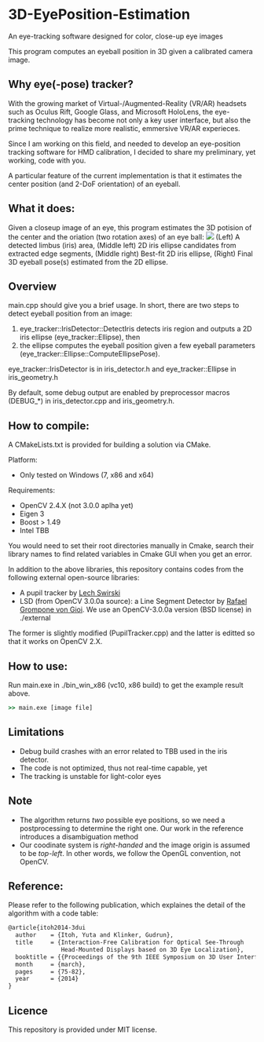 3D-EyePosition-Estimation
=========================

An eye-tracking software designed for  color, close-up eye images

This program computes an eyeball position in 3D given a calibrated camera image.

## Why eye(-pose) tracker?
With the growing market of Virtual-/Augmented-Reality (VR/AR) headsets such as Oculus Rift, Google Glass, and Microsoft HoloLens, the eye-tracking technology has become not only a key user interface, but also the prime technique to realize more realistic, emmersive VR/AR experieces.

Since I am working on this field, and needed to develop an eye-position tracking software for HMD calibration, 
I decided to share my preliminary, yet working, code with you.

A particular feature of the current implementation is that it estimates the center position (and 2-DoF orientation) of an eyeball.

## What it does:
Given a closeup image of an eye, this program estimates 
the 3D potision of the center and the oriation (two rotation axes) of an eye ball:
![](https://cloud.githubusercontent.com/assets/7195124/5328538/902631b8-7d83-11e4-95bf-192203a4115c.png)
(Left) A detected limbus (iris) area, (Middle left) 2D iris ellipse candidates from extracted edge segments, (Middle right) Best-fit 2D iris ellipse, (Right) Final 3D eyeball pose(s) estimated from the 2D ellipse.

## Overview
 main.cpp should give you a brief usage.
 In short, there are two steps to detect eyeball position from an image:
 1. eye_tracker::IrisDetector::DetectIris detects iris region and outputs a 2D iris ellipse (eye_tracker::Ellipse), then
 2. the ellipse computes the eyeball position given a few eyeball parameters (eye_tracker::Ellipse::ComputeEllipsePose).
 
 eye_tracker::IrisDetector is in iris_detector.h and eye_tracker::Ellipse in iris_geometry.h

 By default, some debug output are enabled by preprocessor macros (DEBUG_*) in iris_detector.cpp and iris_geometry.h.

## How to compile:
A CMakeLists.txt is provided for building a solution via CMake.
 
Platform:
 - Only tested on Windows (7, x86 and x64)
 
Requirements:
 - OpenCV 2.4.X (not 3.0.0 aplha yet)
 - Eigen 3
 - Boost > 1.49
 - Intel TBB

You would need to set their root directories manually in Cmake, search their library names to find related variables in Cmake GUI when you get an error.

 In addition to the above libraries, this repository contains codes from the following external open-source libraries:
 - A pupil tracker by <a href="http://www.cl.cam.ac.uk/research/rainbow/projects/pupiltracking/">Lech Swirski</a>
 - LSD (from OpenCV 3.0.0a source): a Line Segment Detector by <a href="http://www.ipol.im/pub/art/2012/gjmr-lsd/">Rafael Grompone von Gioi</a>. We use an OpenCV-3.0.0a version (BSD license)
 in ./external

The former is slightly modified (PupilTracker.cpp) and the latter is editted so that it works on OpenCV 2.X.
 
## How to use:
 Run main.exe in ./bin_win_x86 (vc10, x86 build) to get the example result above.
```cmd
>> main.exe [image file]
```

## Limitations
- Debug build crashes with an error related to TBB used in the iris detector.
- The code is not optimized, thus not real-time capable, yet
- The tracking is unstable for light-color eyes

## Note
- The algorithm returns *two* possible eye positions, so we need a postprocessing to determine the right one. Our work in the reference introduces a disambiguation method
- Our coodinate system is *right-handed* and the image origin is assumed to be *top-left*. In other words, we follow the OpenGL convention, not OpenCV.


## Reference:
Please refer to the following publication, which explaines the detail of the algorithm with a code table:
```latex
@article{itoh2014-3dui
  author    = {Itoh, Yuta and Klinker, Gudrun},
  title     = {Interaction-Free Calibration for Optical See-Through 
               Head-Mounted Displays based on 3D Eye Localization},
  booktitle = {{Proceedings of the 9th IEEE Symposium on 3D User Interfaces (3D UI)}},
  month     = {march},
  pages     = {75-82},
  year      = {2014}
}
```

## Licence
This repository is provided under MIT license.
